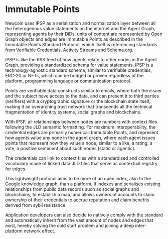 # Immutable Points

Newcoin uses IPSP as a serialization and normalization layer between all the heterogenous value statements on the internet and the Agent Graph, representing agents by their DiDs, units of content are represented by Open Graph objects and edges are Immutable Points as described in the Immutable Points Standard Protocol, which itself is referencing standards from Verifiable Credentials, Activity Streams and Schema.org. 


IPSP is like the RSS feed of how agents relate to other nodes in the Agent Graph, providing a standardized schema for value statements. IPSP is a technology-agnostic standard schema, similar to verifiable credentials, ERC-20 or NFTs, which can be bridged or proven regardless of the platform, programming language or communication protocol. 


Points are verifiable data constructs similar to emails, where both the issuer and the subject have access to the data, and can present it to third parties (verifiers) with a cryptographic signature or the blockchain state itself, making it an overarching trust network that transcends all the technical fragmentation of identity systems, social graphs and blockchains. 


With IPSP, all relationships between nodes are numbers with context files following the JLD semantic formatting. For maximum interoperability, the credential edges are primarily numerical: Immutable Points, and represent how agents value any node in the agent graph, where each agent issues points that represent how they value a node, similar to a like, a rating, a vote, a positive sentiment about such nodes (static or agentic). 


The credentials can link to context files with a standardised and controlled vocabulary made of linked data JLD files that serve as contextual registry for edges. 

This lightweight protocol aims to be more of an open index, akin to the Google knowledge graph, than a platform. It indexes and serialises existing relationships from public data records such as social graphs and blockchains, to establish a map, and allows owners of accounts to claim ownership of their credentials to accrue reputation and claim benefits derived from sybil resistance. 

Application developers can also decide to natively comply with the standard and automatically inherit from the vast amount of nodes and edges that exist, hereby solving the cold start problem and joining a deep inter-platform network effect.
